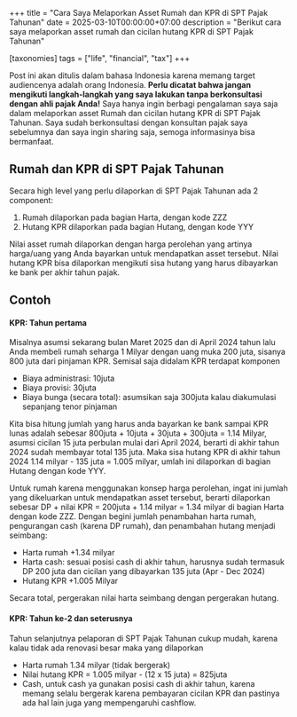 +++
title = "Cara Saya Melaporkan Asset Rumah dan KPR di SPT Pajak Tahunan"
date = 2025-03-10T00:00:00+07:00
description = "Berikut cara saya melaporkan asset rumah dan cicilan hutang KPR di SPT Pajak Tahunan"

[taxonomies]
tags = ["life", "financial", "tax"]
+++

Post ini akan ditulis dalam bahasa Indonesia karena memang target audiencenya adalah orang Indonesia.
**Perlu dicatat bahwa jangan mengikuti langkah-langkah yang saya lakukan tanpa berkonsultasi dengan ahli pajak Anda!** Saya hanya ingin berbagi pengalaman saya saja
dalam melaporkan asset Rumah dan cicilan hutang KPR di SPT Pajak Tahunan.
Saya sudah berkonsultasi dengan konsultan pajak saya sebelumnya dan saya ingin sharing saja, semoga informasinya bisa bermanfaat.

## Rumah dan KPR di SPT Pajak Tahunan
Secara high level yang perlu dilaporkan di SPT Pajak Tahunan ada 2 component:
1. Rumah dilaporkan pada bagian Harta, dengan kode ZZZ
2. Hutang KPR dilaporkan pada bagian Hutang, dengan kode YYY

Nilai asset rumah dilaporkan dengan harga perolehan yang artinya harga/uang yang Anda bayarkan untuk mendapatkan asset tersebut.
Nilai hutang KPR bisa dilaporkan mengikuti sisa hutang yang harus dibayarkan ke bank per akhir tahun pajak.


## Contoh
#### KPR: Tahun pertama
Misalnya asumsi sekarang bulan Maret 2025 dan di April 2024 tahun lalu Anda membeli rumah seharga 1 Milyar dengan uang muka 200 juta, sisanya 800 juta dari pinjaman KPR.
Semisal saja didalam KPR terdapat komponen
* Biaya administrasi: 10juta
* Biaya provisi: 30juta
* Biaya bunga (secara total): asumsikan saja 300juta kalau diakumulasi sepanjang tenor pinjaman

Kita bisa hitung jumlah yang harus anda bayarkan ke bank sampai KPR lunas adalah sebesar 800juta + 10juta + 30juta + 300juta = 1.14 Milyar,
asumsi cicilan 15 juta perbulan mulai dari April 2024, berarti di akhir tahun 2024 sudah membayar total 135 juta.
Maka sisa hutang KPR di akhir tahun 2024 1.14 milyar - 135 juta = 1.005 milyar, umlah ini dilaporkan di bagian Hutang dengan kode YYY.

Untuk rumah karena menggunakan konsep harga perolehan, ingat ini jumlah yang dikeluarkan untuk mendapatkan asset tersebut, berarti dilaporkan sebesar DP + nilai KPR = 200juta + 1.14 milyar = 1.34 milyar di bagian Harta dengan kode ZZZ.
Dengan begini jumlah penambahan harta rumah, pengurangan cash (karena DP rumah), dan penambahan hutang menjadi seimbang:
* Harta rumah +1.34 milyar
* Harta cash: sesuai posisi cash di akhir tahun, harusnya sudah termasuk DP 200 juta dan cicilan yang dibayarkan 135 juta (Apr - Dec 2024)
* Hutang KPR +1.005 Milyar

Secara total, pergerakan nilai harta seimbang dengan pergerakan hutang.

#### KPR: Tahun ke-2 dan seterusnya
Tahun selanjutnya pelaporan di SPT Pajak Tahunan cukup mudah, karena kalau tidak ada renovasi besar maka yang dilaporkan
* Harta rumah 1.34 milyar (tidak bergerak)
* Nilai hutang KPR = 1.005 milyar - (12 x 15 juta) = 825juta
* Cash, untuk cash ya gunakan posisi cash di akhir tahun, karena memang selalu bergerak karena pembayaran cicilan KPR dan pastinya ada hal lain juga yang mempengaruhi cashflow.

